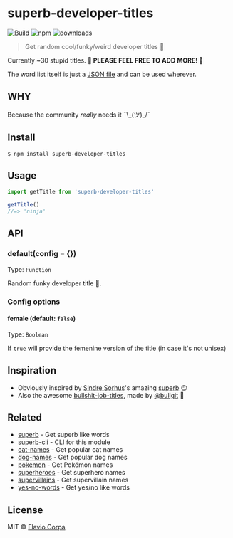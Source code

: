 # superb-developer-titles

[![Build](https://github.com/kutyel/superb-developer-titles/actions/workflows/main.yml/badge.svg?branch=master)](https://github.com/kutyel/superb-developer-titles/actions/workflows/main.yml)
[![npm](https://img.shields.io/npm/v/superb-developer-titles.svg)](https://www.npmjs.com/package/superb-developer-titles)
[![downloads](https://img.shields.io/npm/dt/superb-developer-titles.svg)](https://www.npmjs.com/package/superb-developer-titles)

> Get random cool/funky/weird developer titles 🦄

Currently ~30 stupid titles. **🙏 PLEASE FEEL FREE TO ADD MORE! 🙏**

The word list itself is just a [JSON file](titles.json) and can be used wherever.

## WHY

Because the community _really_ needs it ¯\\\_(ツ)\_/¯

## Install

```
$ npm install superb-developer-titles
```

## Usage

```js
import getTitle from 'superb-developer-titles'

getTitle()
//=> 'ninja'
```

## API

### default(config = {})

Type: `Function`

Random funky developer title 🎸.

### Config options

#### female (default: `false`)

Type: `Boolean`

If `true` will provide the femenine version of the title (in case it's not unisex)

## Inspiration

- Obviously inspired by [Sindre Sorhus](https://sindresorhus.com)'s amazing [superb](https://github.com/sindresorhus/superb) 😉
- Also the awesome [bullshit-job-titles](https://bullg.it/bullshit-job-titles), made by [@bullgit](https://github.com/bullgit) 🐄

## Related

- [superb](https://github.com/sindresorhus/superb) - Get superb like words
- [superb-cli](https://github.com/sindresorhus/superb-cli) - CLI for this module
- [cat-names](https://github.com/sindresorhus/cat-names) - Get popular cat names
- [dog-names](https://github.com/sindresorhus/dog-names) - Get popular dog names
- [pokemon](https://github.com/sindresorhus/pokemon) - Get Pokémon names
- [superheroes](https://github.com/sindresorhus/superheroes) - Get superhero names
- [supervillains](https://github.com/sindresorhus/supervillains) - Get supervillain names
- [yes-no-words](https://github.com/sindresorhus/yes-no-words) - Get yes/no like words

## License

MIT © [Flavio Corpa](http://flaviocorpa.com)
